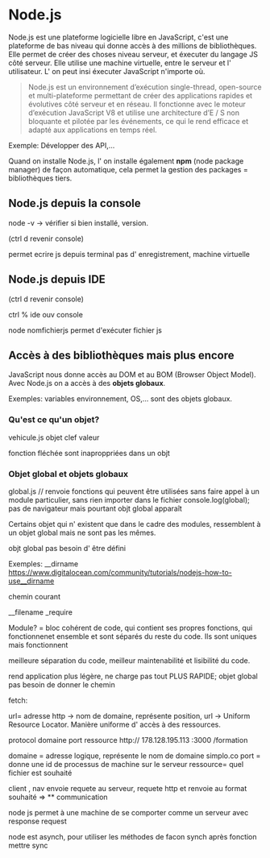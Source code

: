 # Node.js  

Node.js est une plateforme logicielle libre en JavaScript, c'est une plateforme de bas niveau qui donne accès à des millions de bibliothèques.
Elle permet de créer des choses niveau serveur, et éxecuter du langage JS côté serveur.
Elle utilise une machine virtuelle, entre le serveur et l' utilisateur.
L' on peut insi éxecuter JavaScript n'importe où.

>Node.js est un environnement d’exécution single-thread, open-source et multi-plateforme permettant de créer des applications rapides et évolutives côté serveur et en réseau. Il fonctionne avec le moteur d’exécution JavaScript V8 et utilise une architecture d’E / S non bloquante et pilotée par les événements, ce qui le rend efficace et adapté aux applications en temps réel.

Exemple:
Développer des API,...

Quand on installe Node.js, l' on installe également **npm** (node package manager) de façon automatique, cela permet la gestion des packages = bibliothèques tiers.

## Node.js depuis la console


node -v -> vérifier si bien installé, version.


(ctrl d revenir console)

permet ecrire js depuis terminal
pas d' enregistrement, machine virtuelle


## Node.js depuis IDE

(ctrl d revenir console)

ctrl % ide ouv console

node nomfichierjs
permet d'exécuter fichier js

## Accès à des bibliothèques mais plus encore

JavaScript nous donne accès au DOM et au BOM (Browser Object Model).
Avec Node.js on a accès à des **objets globaux**.

Exemples:
variables environnement, OS,... sont des objets globaux.

### Qu'est ce qu'un objet?

vehicule.js
objet
clef valeur

fonction fléchée sont inaproppriées dans un objt

### Objet global et objets globaux

global.js
// renvoie fonctions qui peuvent être utilisées sans faire appel à un module particulier, sans rien importer dans le fichier
console.log(global);
pas de navigateur mais pourtant objt global apparaît

Certains objet qui n' existent que dans le cadre des modules, ressemblent à un objet global mais ne sont pas les mêmes.

objt global pas besoin d' être défini


Exemples:
__dirname
https://www.digitalocean.com/community/tutorials/nodejs-how-to-use__dirname

chemin courant

__filename
_require

Module?
= bloc cohérent de code, qui contient ses propres fonctions, qui fonctionnenet ensemble et sont séparés du reste du code.
Ils sont uniques mais fonctionnent

meilleure séparation du code, meilleur maintenabilité et lisibilité du code.

rend application plus légère, ne charge pas tout PLUS RAPIDE;
 objet global pas besoin de donner le chemin

fetch:

url= adresse
http -> nom de domaine, représente position, 
url -> Uniform Resource Locator. Manière uniforme d' accès à des ressources.

protocol domaine port ressource
http:// 178.128.195.113 :3000 /formation

domaine = adresse logique, représente le nom de domaine simplo.co
port = donne une id de processus de machine sur le serveur
ressource= quel fichier est souhaité 

client , nav envoie requete au serveur, requete http et renvoie au format souhaité
=>
** communication

node js permet à une machine de se comporter comme un serveur avec response request 


node est asynch, pour utiliser les méthodes de facon synch après fonction mettre sync






